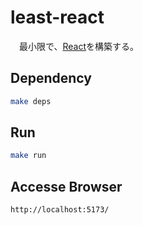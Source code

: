 # least-react

&emsp;最小限で、[React](https://react.dev/)を構築する。

## Dependency

```sh
make deps
```

## Run
```sh
make run
```

## Accesse Browser

```
http://localhost:5173/
```